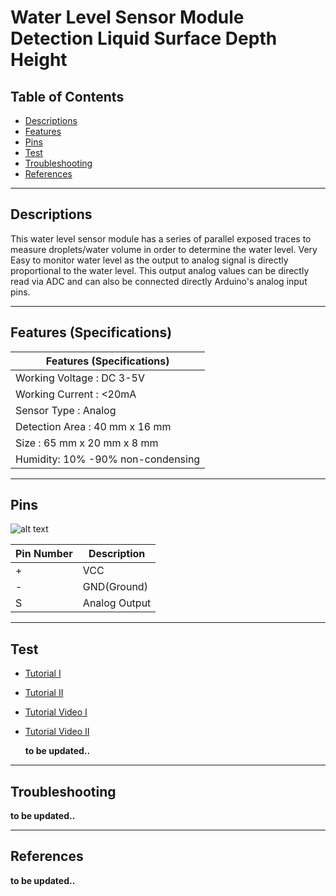 # Water Level Sensor Module Detection Liquid Surface Depth Height

## Table of Contents

-   [Descriptions](#descriptions)
-   [Features](#features)
-   [Pins](#pins)
-   [Test](#test-code)
-   [Troubleshooting](#troubleshooting)
-   [References](#references)

---

## Descriptions

This water level sensor module has a series of parallel exposed traces to measure droplets/water volume in order to determine the water level. Very Easy to monitor water level as the output to analog signal is directly proportional to the water level. This output analog values can be directly read via ADC and can also be connected directly Arduino's analog input pins.

---

## Features (Specifications)

| Features (Specifications)         |
| --------------------------------- |
| Working Voltage : DC 3-5V         |
| Working Current : <20mA           |
| Sensor Type : Analog              |
| Detection Area : 40 mm x 16 mm    |
| Size : 65 mm x 20 mm x 8 mm       |
| Humidity: 10% -90% non-condensing |

---

## Pins

![alt text](https://bit.ly/3w3vj1b)

| Pin Number | Description   |
| ---------- | ------------- |
| +          | VCC           |
| -          | GND(Ground)   |
| S          | Analog Output |

---

## Test

-   [Tutorial I](https://lastminuteengineers.com/water-level-sensor-arduino-tutorial/)
-   [Tutorial II](https://www.instructables.com/How-to-use-a-Water-Level-Sensor-Arduino-Tutorial/)

-   [Tutorial Video I](https://youtu.be/n7WRi5U5lQk)
-   [Tutorial Video II](https://youtu.be/J_QNCmBe20o)

    **to be updated..**

---

## Troubleshooting

**to be updated..**

---

## References

**to be updated..**
